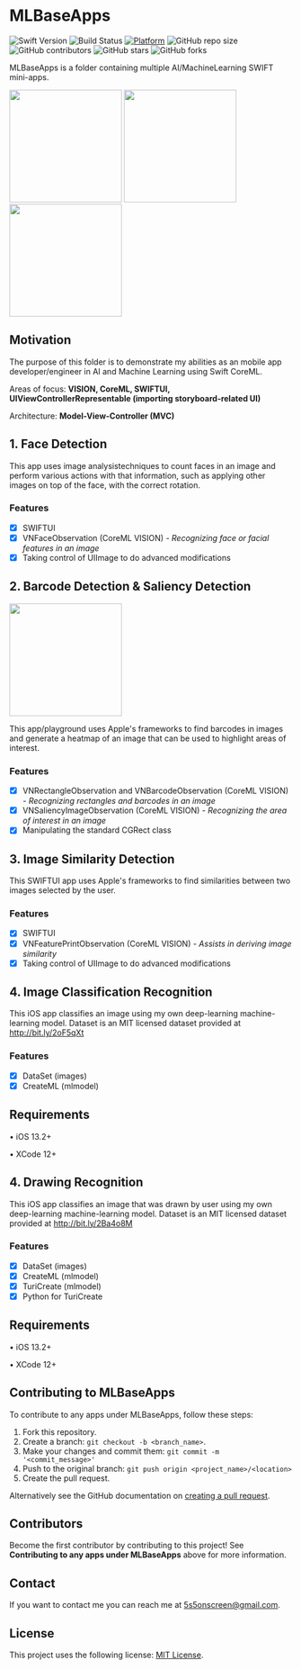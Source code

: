 # MLBaseApps


![Swift Version](https://img.shields.io/badge/Swift-5.0-F16D39.svg?style=flat)
![Build Status](https://travis-ci.org/dwyl/learn-travis.svg?branch=master)
[![Platform](https://img.shields.io/cocoapods/p/LFAlertController.svg?style=flat)](http://cocoapods.org/pods/LFAlertController)
![GitHub repo size](https://img.shields.io/github/repo-size/MetaStar2020/MLBaseApps)
![GitHub contributors](https://img.shields.io/github/contributors/MetaStar2020/MLBaseApps)
![GitHub stars](https://img.shields.io/github/stars/MetaStar2020/MLBaseApps?style=social)
![GitHub forks](https://img.shields.io/github/forks/MetaStar2020/MLBaseApps?style=social)

MLBaseApps is a folder containing multiple AI/MachineLearning SWIFT mini-apps.

<p align="row">
<img src= "https://media.giphy.com/media/AfWPNvhvugHJ5AwxlJ/giphy.gif" width="200" >
<img src= "https://media.giphy.com/media/n1tB1sprRQ46kV7RVJ/giphy.gif" width="200" >
<img src= "https://media.giphy.com/media/BGjhivDVBR5kWIcq0S/giphy.gif" width="200" >
  
</p>

## Motivation

The purpose of this folder is to demonstrate my abilities as an mobile app developer/engineer in AI and Machine Learning using Swift CoreML.

Areas of focus: <strong> VISION, CoreML, SWIFTUI, UIViewControllerRepresentable (importing storyboard-related UI) </strong>

Architecture: <strong> Model-View-Controller (MVC) </strong>

## 1. Face Detection

This app uses image analysistechniques to count faces in an image and perform various actions with that information, such as applying other images on top of the face, with the correct rotation. 

### Features

- [x] SWIFTUI
- [x] VNFaceObservation (CoreML VISION) <i> - Recognizing face or facial features in an image </i>
- [x] Taking control of UIImage to do advanced modifications 

## 2. Barcode Detection & Saliency Detection
<img src= "https://user-images.githubusercontent.com/61833549/110999096-dab5cc80-834d-11eb-94bb-82b7c61ab48b.png" width="200" >

This app/playground uses Apple's frameworks to find barcodes in images and generate a heatmap of an image that can be used to highlight areas of interest.

### Features

- [x] VNRectangleObservation and VNBarcodeObservation (CoreML VISION)  <i> - Recognizing rectangles and barcodes in an image </i>
- [x] VNSaliencyImageObservation (CoreML VISION) <i> - Recognizing the area of interest in an image </i>
- [x] Manipulating the standard CGRect class

## 3. Image Similarity Detection

This SWIFTUI app uses Apple's frameworks to find similarities between two images selected by the user.

### Features

- [x] SWIFTUI
- [x] VNFeaturePrintObservation (CoreML VISION) <i> - Assists in deriving image similarity </i>
- [x] Taking control of UIImage to do advanced modifications 

## 4. Image Classification Recognition

This iOS app classifies an image using my own deep-learning machine-learning model. Dataset is an MIT licensed dataset provided at http://bit.ly/2oF5qXt

### Features

- [x] DataSet (images)
- [x] CreateML (mlmodel) 

## Requirements

• iOS 13.2+

• XCode 12+

## 4. Drawing Recognition

This iOS app classifies an image that was drawn by user using my own deep-learning machine-learning model. Dataset is an MIT licensed dataset provided at http://bit.ly/2Ba4o8M

### Features

- [x] DataSet (images)
- [x] CreateML (mlmodel) 
- [x] TuriCreate (mlmodel)
- [x] Python for TuriCreate

## Requirements

• iOS 13.2+

• XCode 12+

## Contributing to MLBaseApps
<!--- If your README is long or you have some specific process or steps you want contributors to follow, consider creating a separate CONTRIBUTING.md file--->
To contribute to any apps under MLBaseApps, follow these steps:

1. Fork this repository.
2. Create a branch: `git checkout -b <branch_name>`.
3. Make your changes and commit them: `git commit -m '<commit_message>'`
4. Push to the original branch: `git push origin <project_name>/<location>`
5. Create the pull request.

Alternatively see the GitHub documentation on [creating a pull request](https://help.github.com/en/github/collaborating-with-issues-and-pull-requests/creating-a-pull-request).

## Contributors

Become the first contributor by contributing to this project! See <strong>Contributing to any apps under MLBaseApps</strong> above for more information. 

## Contact

If you want to contact me you can reach me at <5s5onscreen@gmail.com>.

## License
<!--- If you're not sure which open license to use see https://choosealicense.com/--->

This project uses the following license: [MIT License](<https://choosealicense.com/licenses/mit/>).
